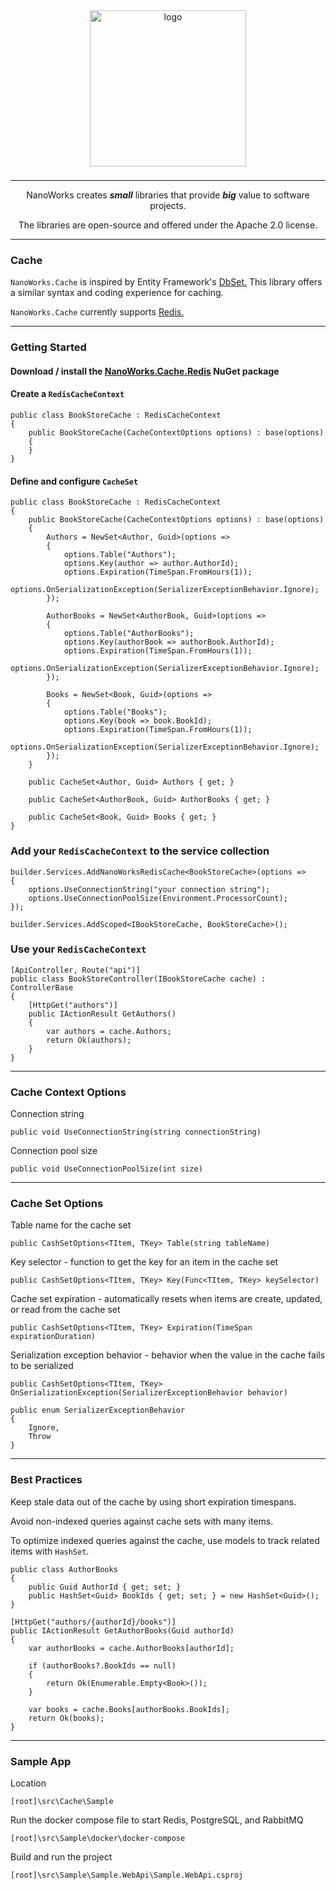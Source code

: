 <center>

<img src="https://avatars.githubusercontent.com/u/172126989?s=400&u=930ba2bd7e78a6be9c4bd504d656f29453d74a80&v=4" alt="logo" style="width: 250px; margin-bottom: 8px;" />

---

NanoWorks creates **_small_** libraries that provide **_big_** value to software projects. 

The libraries are open-source and offered under the Apache 2.0 license.

---

</center>

### Cache

`NanoWorks.Cache` is inspired by Entity Framework's [DbSet.](https://learn.microsoft.com/en-us/dotnet/api/system.data.entity.dbset-1?view=entity-framework-6.2.0) This library offers a similar syntax and coding experience for caching. 

`NanoWorks.Cache` currently supports [Redis.](https://redis.io/)

---

### Getting Started

#### Download / install the [NanoWorks.Cache.Redis](https://www.nuget.org/packages/NanoWorks.Cache.Redis) NuGet package

#### Create a `RedisCacheContext`

```
public class BookStoreCache : RedisCacheContext
{
    public BookStoreCache(CacheContextOptions options) : base(options)
    {
    }
}
```

#### Define and configure `CacheSet`

```
public class BookStoreCache : RedisCacheContext
{
    public BookStoreCache(CacheContextOptions options) : base(options)
    {
        Authors = NewSet<Author, Guid>(options =>
        {
            options.Table("Authors");
            options.Key(author => author.AuthorId);
            options.Expiration(TimeSpan.FromHours(1));
            options.OnSerializationException(SerializerExceptionBehavior.Ignore);
        });

        AuthorBooks = NewSet<AuthorBook, Guid>(options =>
        {
            options.Table("AuthorBooks");
            options.Key(authorBook => authorBook.AuthorId);
            options.Expiration(TimeSpan.FromHours(1));
            options.OnSerializationException(SerializerExceptionBehavior.Ignore);
        });

        Books = NewSet<Book, Guid>(options =>
        {
            options.Table("Books");
            options.Key(book => book.BookId);
            options.Expiration(TimeSpan.FromHours(1));
            options.OnSerializationException(SerializerExceptionBehavior.Ignore);
        });
    }

    public CacheSet<Author, Guid> Authors { get; }

    public CacheSet<AuthorBook, Guid> AuthorBooks { get; }

    public CacheSet<Book, Guid> Books { get; }
}
```

### Add your `RedisCacheContext` to the service collection

```
builder.Services.AddNanoWorksRedisCache<BookStoreCache>(options =>
{
    options.UseConnectionString("your connection string");
    options.UseConnectionPoolSize(Environment.ProcessorCount);
});

builder.Services.AddScoped<IBookStoreCache, BookStoreCache>();
```

### Use your `RedisCacheContext`

```
[ApiController, Route("api")]
public class BookStoreController(IBookStoreCache cache) : ControllerBase
{
    [HttpGet("authors")]
    public IActionResult GetAuthors()
    {
        var authors = cache.Authors;
        return Ok(authors);
    }
}
```

---

### Cache Context Options

Connection string
```
public void UseConnectionString(string connectionString)
```
Connection pool size
```
public void UseConnectionPoolSize(int size)
```
---

### Cache Set Options

Table name for the cache set
```
public CashSetOptions<TItem, TKey> Table(string tableName)
```
Key selector - function to get the key for an item in the cache set
```
public CashSetOptions<TItem, TKey> Key(Func<TItem, TKey> keySelector)
```
Cache set expiration - automatically resets when items are create, updated, or read from the cache set
```
public CashSetOptions<TItem, TKey> Expiration(TimeSpan expirationDuration)
```
Serialization exception behavior - behavior when the value in the cache fails to be serialized
```
public CashSetOptions<TItem, TKey> OnSerializationException(SerializerExceptionBehavior behavior)
```
```
public enum SerializerExceptionBehavior
{
    Ignore,
    Throw
}
```

---

### Best Practices

Keep stale data out of the cache by using short expiration timespans.

Avoid non-indexed queries against cache sets with many items.

To optimize indexed queries against the cache, use models to track related items with `HashSet`.

```
public class AuthorBooks
{
    public Guid AuthorId { get; set; }
    public HashSet<Guid> BookIds { get; set; } = new HashSet<Guid>();
}
```

```
[HttpGet("authors/{authorId}/books")]
public IActionResult GetAuthorBooks(Guid authorId)
{
    var authorBooks = cache.AuthorBooks[authorId];

    if (authorBooks?.BookIds == null)
    {
        return Ok(Enumerable.Empty<Book>());
    }

    var books = cache.Books[authorBooks.BookIds];
    return Ok(books);
}
```

---

### Sample App

Location

```
[root]\src\Cache\Sample
```

Run the docker compose file to start Redis, PostgreSQL, and RabbitMQ
```
[root]\src\Sample\docker\docker-compose
```

Build and run the project
```
[root]\src\Sample\Sample.WebApi\Sample.WebApi.csproj
```